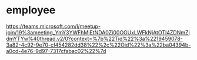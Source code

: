 # employee

https://teams.microsoft.com/l/meetup-join/19%3ameeting_YmY3YWFhMjEtNDA0Zi00OGUxLWFkNjAtOTI4ZDNmZjdmYTYw%40thread.v2/0?context=%7b%22Tid%22%3a%2219459078-3a82-4c92-9e70-cf454282dd38%22%2c%22Oid%22%3a%22ba04394b-a0cd-4e76-9d97-7317cfabac02%22%7d
